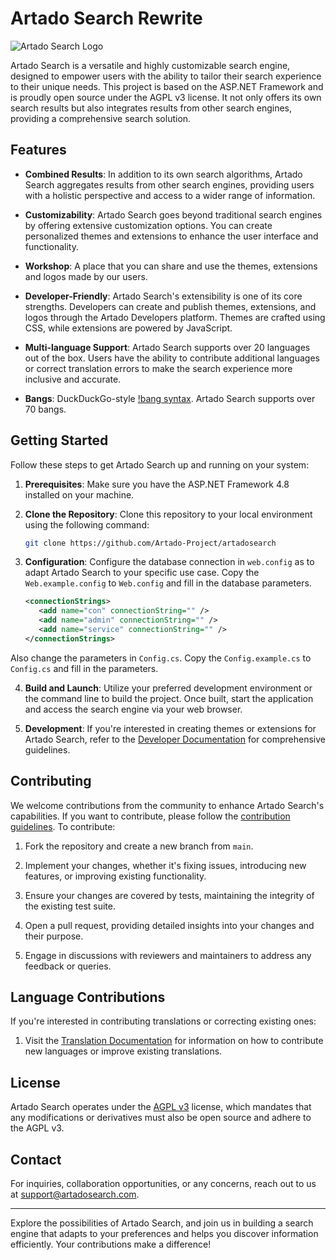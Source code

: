 # Artado Search Rewrite

![Artado Search Logo](https://www.artadosearch.com/images/android-chrome-192x192.png)

Artado Search is a versatile and highly customizable search engine, designed to empower users with the ability to tailor their search experience to their unique needs. This project is based on the ASP.NET Framework and is proudly open source under the AGPL v3 license. It not only offers its own search results but also integrates results from other search engines, providing a comprehensive search solution.

## Features

- **Combined Results**: In addition to its own search algorithms, Artado Search aggregates results from other search engines, providing users with a holistic perspective and access to a wider range of information.

- **Customizability**: Artado Search goes beyond traditional search engines by offering extensive customization options. You can create personalized themes and extensions to enhance the user interface and functionality.

- **Workshop**: A place that you can share and use the themes, extensions and logos made by our users.

- **Developer-Friendly**: Artado Search's extensibility is one of its core strengths. Developers can create and publish themes, extensions, and logos through the Artado Developers platform. Themes are crafted using CSS, while extensions are powered by JavaScript.

- **Multi-language Support**: Artado Search supports over 20 languages out of the box. Users have the ability to contribute additional languages or correct translation errors to make the search experience more inclusive and accurate.
  
- **Bangs**: DuckDuckGo-style [!bang syntax](https://duckduckgo.com/bangs). Artado Search supports over 70 bangs.


## Getting Started

Follow these steps to get Artado Search up and running on your system:

1. **Prerequisites**: Make sure you have the ASP.NET Framework 4.8 installed on your machine.

2. **Clone the Repository**: Clone this repository to your local environment using the following command:
   ```bash
   git clone https://github.com/Artado-Project/artadosearch
   ```

3. **Configuration**: Configure the database connection in `web.config` as to adapt Artado Search to your specific use case.
Copy the `Web.example.config` to `Web.config` and fill in the database parameters.
   ```xml
   <connectionStrings>
	  <add name="con" connectionString="" />
	  <add name="admin" connectionString="" />
	  <add name="service" connectionString="" />
   </connectionStrings>
   ```
Also change the parameters in `Config.cs`. Copy the `Config.example.cs` to `Config.cs` and fill in the parameters.

4. **Build and Launch**: Utilize your preferred development environment or the command line to build the project. Once built, start the application and access the search engine via your web browser.

5. **Development**: If you're interested in creating themes or extensions for Artado Search, refer to the [Developer Documentation](Themes_and_Extensions.md) for comprehensive guidelines.

## Contributing

We welcome contributions from the community to enhance Artado Search's capabilities. If you want to contribute, please follow the [contribution guidelines](CONTRIBUTING.md).
To contribute:

1. Fork the repository and create a new branch from `main`.

2. Implement your changes, whether it's fixing issues, introducing new features, or improving existing functionality.

3. Ensure your changes are covered by tests, maintaining the integrity of the existing test suite.

4. Open a pull request, providing detailed insights into your changes and their purpose.

5. Engage in discussions with reviewers and maintainers to address any feedback or queries.

## Language Contributions

If you're interested in contributing translations or correcting existing ones:

1. Visit the [Translation Documentation](Translation.md) for information on how to contribute new languages or improve existing translations.

## License

Artado Search operates under the [AGPL v3](LICENSE) license, which mandates that any modifications or derivatives must also be open source and adhere to the AGPL v3.

## Contact

For inquiries, collaboration opportunities, or any concerns, reach out to us at [support@artadosearch.com](mailto:support@artadosearch.com).

---

Explore the possibilities of Artado Search, and join us in building a search engine that adapts to your preferences and helps you discover information efficiently. Your contributions make a difference!
